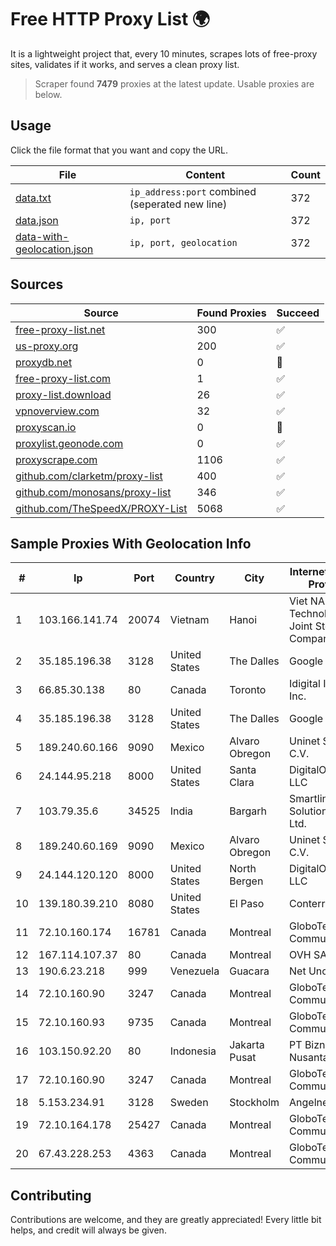 
# Free HTTP Proxy List 🌍

It is a lightweight project that, every 10 minutes, scrapes lots of free-proxy sites, validates if it works, and serves a clean proxy list.


> Scraper found **7479** proxies at the latest update. Usable proxies are below.

## Usage

Click the file format that you want and copy the URL.


|File|Content|Count|
|----|-------|-----|
|[data.txt](https://raw.githubusercontent.com/themiralay/Proxy-List-World/master/data.txt)|`ip_address:port` combined (seperated new line)|372|
|[data.json](https://raw.githubusercontent.com/themiralay/Proxy-List-World/master/data.json)|`ip, port`|372|
|[data-with-geolocation.json](https://raw.githubusercontent.com/themiralay/Proxy-List-World/master/data-with-geolocation.json)|`ip, port, geolocation`|372|

## Sources

|Source|Found Proxies|Succeed|
|------|-------------|-------|
|[free-proxy-list.net](https://free-proxy-list.net)|300|✅|
|[us-proxy.org](https://www.us-proxy.org)|200|✅|
|[proxydb.net](http://proxydb.net)|0|🚫|
|[free-proxy-list.com](https://free-proxy-list.com/?page=&port=&type%5B%5D=http&type%5B%5D=https&up_time=0&search=Search)|1|✅|
|[proxy-list.download](https://www.proxy-list.download/HTTP)|26|✅|
|[vpnoverview.com](https://vpnoverview.com/privacy/anonymous-browsing/free-proxy-servers)|32|✅|
|[proxyscan.io](https://www.proxyscan.io)|0|🚫|
|[proxylist.geonode.com](https://proxylist.geonode.com/api/proxy-list?limit=300&page=1&sort_by=lastChecked&sort_type=desc&protocols=http,https)|0|✅|
|[proxyscrape.com](https://api.proxyscrape.com/v2/?request=displayproxies&protocol=http&timeout=10000&country=all&ssl=all&anonymity=all)|1106|✅|
|[github.com/clarketm/proxy-list](https://raw.githubusercontent.com/clarketm/proxy-list/master/proxy-list-raw.txt)|400|✅|
|[github.com/monosans/proxy-list](https://raw.githubusercontent.com/monosans/proxy-list/main/proxies/http.txt)|346|✅|
|[github.com/TheSpeedX/PROXY-List](https://raw.githubusercontent.com/TheSpeedX/PROXY-List/master/http.txt)|5068|✅|


## Sample Proxies With Geolocation Info

|#|Ip|Port|Country|City|Internet Service Provider|
|-|--|----|-------|----|-------------------------|
|1|103.166.141.74|20074|Vietnam|Hanoi|Viet NAM Cloud Technology Joint Stock Company|
|2|35.185.196.38|3128|United States|The Dalles|Google LLC|
|3|66.85.30.138|80|Canada|Toronto|Idigital Internet Inc.|
|4|35.185.196.38|3128|United States|The Dalles|Google LLC|
|5|189.240.60.166|9090|Mexico|Alvaro Obregon|Uninet S.A. de C.V.|
|6|24.144.95.218|8000|United States|Santa Clara|DigitalOcean, LLC|
|7|103.79.35.6|34525|India|Bargarh|Smartlink Solutions Pvt. Ltd.|
|8|189.240.60.169|9090|Mexico|Alvaro Obregon|Uninet S.A. de C.V.|
|9|24.144.120.120|8000|United States|North Bergen|DigitalOcean, LLC|
|10|139.180.39.210|8080|United States|El Paso|Conterra|
|11|72.10.160.174|16781|Canada|Montreal|GloboTech Communications|
|12|167.114.107.37|80|Canada|Montreal|OVH SAS|
|13|190.6.23.218|999|Venezuela|Guacara|Net Uno|
|14|72.10.160.90|3247|Canada|Montreal|GloboTech Communications|
|15|72.10.160.93|9735|Canada|Montreal|GloboTech Communications|
|16|103.150.92.20|80|Indonesia|Jakarta Pusat|PT Biznet Gio Nusantara|
|17|72.10.160.90|3247|Canada|Montreal|GloboTech Communications|
|18|5.153.234.91|3128|Sweden|Stockholm|Angelnet Limited|
|19|72.10.164.178|25427|Canada|Montreal|GloboTech Communications|
|20|67.43.228.253|4363|Canada|Montreal|GloboTech Communications|



## Contributing

Contributions are welcome, and they are greatly appreciated! Every
little bit helps, and credit will always be given.

